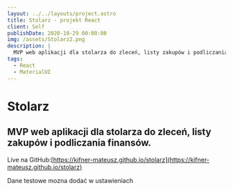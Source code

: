 ```yaml
---
layout: ../../layouts/project.astro
title: Stolarz - projekt React
client: Self
publishDate: 2020-10-29 00:00:00
img: /assets/Stolarz2.png
description: |
  MVP web aplikacji dla stolarza do zleceń, listy zakupów i podliczania finansów.
tags:
  - React
  - MaterialUI
---
```


# Stolarz

## MVP web aplikacji dla stolarza do zleceń, listy zakupów i podliczania finansów.

Live na GitHub:[https://kifner-mateusz.github.io/stolarz](https://kifner-mateusz.github.io/stolarz)

Dane testowe mozna dodać w ustawieniach
